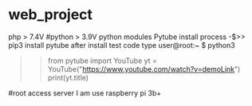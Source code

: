 # web_project
php > 7.4V
#python > 3.9V
python modules Pytube
install process -$>> pip3 install pytube
after install
test code type user@root:~ $ python3
>> from pytube import YouTube
>>yt = YouTube("https://www.youtube.com/watch?v=demoLink")
>>print(yt.title)

#root access server
I am use raspberry pi 3b+
